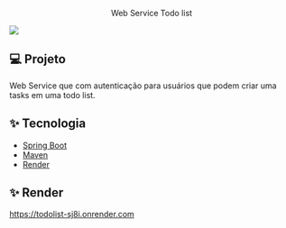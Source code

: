 <p align="center">
  Web Service Todo list
</p>

<img src=".github/web.png">

## 💻 Projeto

Web Service que com autenticação para usuários que podem criar uma tasks em uma todo list.

## ✨ Tecnologia

- [Spring Boot](https://spring.io/projects/spring-boot)
- [Maven](https://maven.apache.org/)
- [Render](https://render.com/)

## ✨ Render

https://todolist-sj8i.onrender.com
